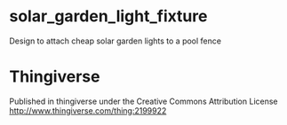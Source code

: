 # solar_garden_light_fixture
Design to attach cheap solar garden lights to a pool fence

# Thingiverse
Published in thingiverse under the Creative Commons Attribution License
http://www.thingiverse.com/thing:2199922

